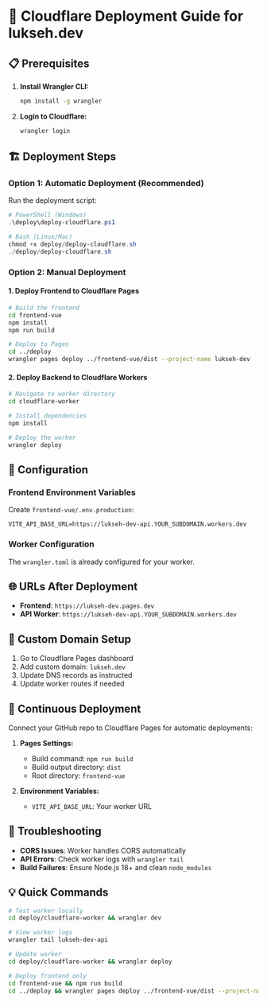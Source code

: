 # 🚀 Cloudflare Deployment Guide for lukseh.dev

## 📋 Prerequisites

1. **Install Wrangler CLI:**
   ```bash
   npm install -g wrangler
   ```

2. **Login to Cloudflare:**
   ```bash
   wrangler login
   ```

## 🏗️ Deployment Steps

### Option 1: Automatic Deployment (Recommended)
Run the deployment script:
```powershell
# PowerShell (Windows)
.\deploy\deploy-cloudflare.ps1

# Bash (Linux/Mac)
chmod +x deploy/deploy-cloudflare.sh
./deploy/deploy-cloudflare.sh
```

### Option 2: Manual Deployment

#### 1. Deploy Frontend to Cloudflare Pages
```bash
# Build the frontend
cd frontend-vue
npm install
npm run build

# Deploy to Pages
cd ../deploy
wrangler pages deploy ../frontend-vue/dist --project-name lukseh-dev
```

#### 2. Deploy Backend to Cloudflare Workers
```bash
# Navigate to worker directory
cd cloudflare-worker

# Install dependencies
npm install

# Deploy the worker
wrangler deploy
```

## 🔧 Configuration

### Frontend Environment Variables
Create `frontend-vue/.env.production`:
```env
VITE_API_BASE_URL=https://lukseh-dev-api.YOUR_SUBDOMAIN.workers.dev
```

### Worker Configuration
The `wrangler.toml` is already configured for your worker.

## 🌐 URLs After Deployment

- **Frontend**: `https://lukseh-dev.pages.dev`
- **API Worker**: `https://lukseh-dev-api.YOUR_SUBDOMAIN.workers.dev`

## 📝 Custom Domain Setup

1. Go to Cloudflare Pages dashboard
2. Add custom domain: `lukseh.dev`
3. Update DNS records as instructed
4. Update worker routes if needed

## 🔄 Continuous Deployment

Connect your GitHub repo to Cloudflare Pages for automatic deployments:

1. **Pages Settings:**
   - Build command: `npm run build`
   - Build output directory: `dist`
   - Root directory: `frontend-vue`

2. **Environment Variables:**
   - `VITE_API_BASE_URL`: Your worker URL

## 🚨 Troubleshooting

- **CORS Issues**: Worker handles CORS automatically
- **API Errors**: Check worker logs with `wrangler tail`
- **Build Failures**: Ensure Node.js 18+ and clean `node_modules`

## 💡 Quick Commands

```bash
# Test worker locally
cd deploy/cloudflare-worker && wrangler dev

# View worker logs
wrangler tail lukseh-dev-api

# Update worker
cd deploy/cloudflare-worker && wrangler deploy

# Deploy frontend only
cd frontend-vue && npm run build
cd ../deploy && wrangler pages deploy ../frontend-vue/dist --project-name lukseh-dev
```
